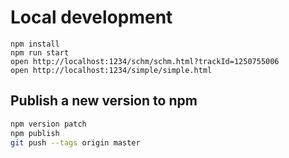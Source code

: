 # Local development
```
npm install
npm run start
open http://localhost:1234/schm/schm.html?trackId=1250755006
open http://localhost:1234/simple/simple.html
```

## Publish a new version to npm
```bash
npm version patch
npm publish
git push --tags origin master
```
